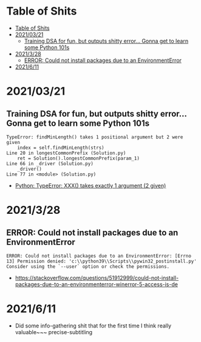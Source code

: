 # Table of Shits
- [Table of Shits](#table-of-shits)
- [2021/03/21](#20210321)
  - [Training DSA for fun, but outputs shitty error... Gonna get to learn some Python 101s](#training-dsa-for-fun-but-outputs-shitty-error-gonna-get-to-learn-some-python-101s)
- [2021/3/28](#2021328)
  - [ERROR: Could not install packages due to an EnvironmentError](#error-could-not-install-packages-due-to-an-environmenterror)
- [2021/6/11](#2021611)
# 2021/03/21
## Training DSA for fun, but outputs shitty error... Gonna get to learn some Python 101s
```
TypeError: findMinLength() takes 1 positional argument but 2 were given
    index = self.findMinLength(strs)
Line 20 in longestCommonPrefix (Solution.py)
    ret = Solution().longestCommonPrefix(param_1)
Line 66 in _driver (Solution.py)
    _driver()
Line 77 in <module> (Solution.py)
```
- [Python: TypeError: XXX() takes exactly 1 argument (2 given)](https://blog.csdn.net/u012340794/article/details/53957694)

# 2021/3/28
## ERROR: Could not install packages due to an EnvironmentError
```
ERROR: Could not install packages due to an EnvironmentError: [Errno 13] Permission denied: 'c:\\python39\\Scripts\\pywin32_postinstall.py'
Consider using the `--user` option or check the permissions.
```

- https://stackoverflow.com/questions/51912999/could-not-install-packages-due-to-an-environmenterror-winerror-5-access-is-de

# 2021/6/11
- Did some info-gathering shit that for the first time I think really valuable~~~ precise-subtitling